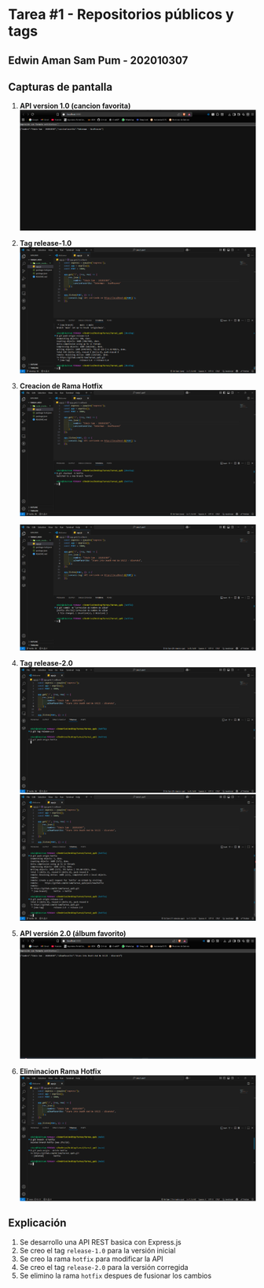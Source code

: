 # Tarea #1 - Repositorios públicos y tags

## Edwin Aman Sam Pum - 202010307

## Capturas de pantalla

1. **API version 1.0 (cancion favorita)**
   ![API version 1](images/1.png)

2. **Tag release-1.0**
   ![Captura Api 2](images/2.png)

3. **Creacion de Rama Hotfix**
   ![Captura Api 2](images/3.png)

   ![Captura Api 2](images/4.png)

4. **Tag release-2.0**
   ![Captura Api 2](images/5.png)
   ![Captura Api 2](images/6.png)

5. **API versión 2.0 (álbum favorito)**
   ![Tags](images/7.png)

6. **Eliminacion Rama Hotfix**
   ![Otros](images/8.png)

## Explicación

1. Se desarrollo una API REST basica con Express.js
2. Se creo el tag `release-1.0` para la versión inicial
3. Se creo la rama `hotfix` para modificar la API
4. Se creo el tag `release-2.0` para la versión corregida
5. Se elimino la rama `hotfix` despues de fusionar los cambios